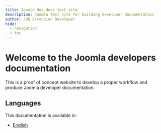 ```yaml
---
title: Joomla dev docs test site
description: Joomla test site for building developer documentation
author: JUG Extension Developer
hide:
  - navigation
  - toc
---
```


# Welcome to the Joomla developers documentation

This is a proof of concept website to develop a proper workflow and produce Joomla developer documentation.

## Languages

This documentation is available in:

- [English](en/)


